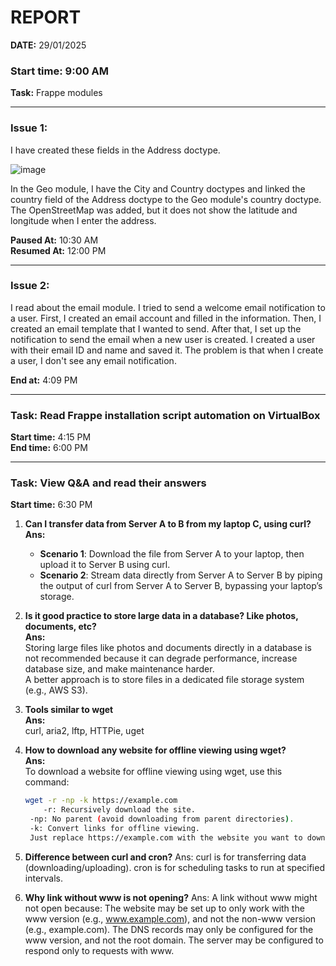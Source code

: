 # REPORT

**DATE:** 29/01/2025

### **Start time:** 9:00 AM  
**Task:** Frappe modules

---

### **Issue 1:**  
I have created these fields in the Address doctype. 

![image](https://github.com/user-attachments/assets/b72a17f5-c5a0-4818-879a-d0f7dfdf4a83)



In the Geo module, I have the City and Country doctypes and linked the country field of the Address doctype to the Geo module's country doctype. The OpenStreetMap was added, but it does not show the latitude and longitude when I enter the address.

**Paused At:** 10:30 AM  
**Resumed At:** 12:00 PM

---

### **Issue 2:**  
I read about the email module. I tried to send a welcome email notification to a user. First, I created an email account and filled in the information. Then, I created an email template that I wanted to send. After that, I set up the notification to send the email when a new user is created. I created a user with their email ID and name and saved it. The problem is that when I create a user, I don't see any email notification.

**End at:** 4:09 PM

---

### **Task:** Read Frappe installation script automation on VirtualBox  
**Start time:** 4:15 PM  
**End time:** 6:00 PM

---

### **Task:** View Q&A and read their answers  
**Start time:** 6:30 PM  

1) **Can I transfer data from Server A to B from my laptop C, using curl?**  
   **Ans:**  
   - **Scenario 1**: Download the file from Server A to your laptop, then upload it to Server B using curl.  
   - **Scenario 2**: Stream data directly from Server A to Server B by piping the output of curl from Server A to Server B, bypassing your laptop’s storage.

2) **Is it good practice to store large data in a database? Like photos, documents, etc?**  
   **Ans:**  
   Storing large files like photos and documents directly in a database is not recommended because it can degrade performance, increase database size, and make maintenance harder.  
   A better approach is to store files in a dedicated file storage system (e.g., AWS S3).

3) **Tools similar to wget**  
   **Ans:**  
   curl, aria2, lftp, HTTPie, uget

4) **How to download any website for offline viewing using wget?**  
   **Ans:**  
   To download a website for offline viewing using wget, use this command:  
   ```bash
   wget -r -np -k https://example.com
       -r: Recursively download the site.
    -np: No parent (avoid downloading from parent directories).
    -k: Convert links for offline viewing.
    Just replace https://example.com with the website you want to download.

  5) **Difference between curl and cron?**
    Ans:
        curl is for transferring data (downloading/uploading).
        cron is for scheduling tasks to run at specified intervals.

  6)  **Why link without www is not opening?**
    Ans:
    A link without www might not open because:
        The website may be set up to only work with the www version (e.g., www.example.com), and not the non-www version (e.g., example.com).
        The DNS records may only be configured for the www version, and not the root domain.
        The server may be configured to respond only to requests with www.


